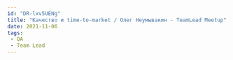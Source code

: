 ```yaml
---
id: "DR-lxv5UENg"
title: "Качество и time-to-market / Олег Неумывакин - TeamLead Meetup"
date: 2021-11-06
tags:
 - QA
 - Team Lead
---
```

